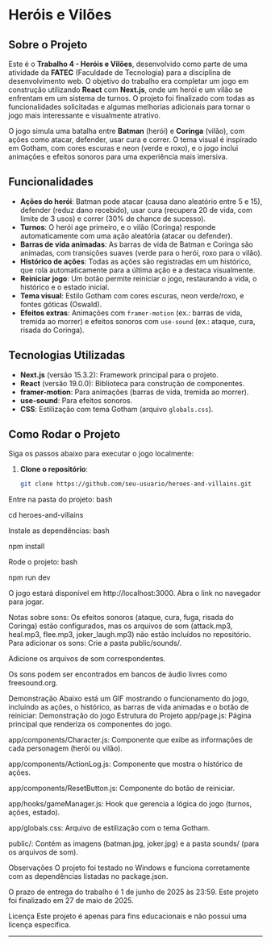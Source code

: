 # Heróis e Vilões

## Sobre o Projeto
Este é o **Trabalho 4 - Heróis e Vilões**, desenvolvido como parte de uma atividade da **FATEC** (Faculdade de Tecnologia) para a disciplina de desenvolvimento web. O objetivo do trabalho era completar um jogo em construção utilizando **React** com **Next.js**, onde um herói e um vilão se enfrentam em um sistema de turnos. O projeto foi finalizado com todas as funcionalidades solicitadas e algumas melhorias adicionais para tornar o jogo mais interessante e visualmente atrativo.

O jogo simula uma batalha entre **Batman** (herói) e **Coringa** (vilão), com ações como atacar, defender, usar cura e correr. O tema visual é inspirado em Gotham, com cores escuras e neon (verde e roxo), e o jogo inclui animações e efeitos sonoros para uma experiência mais imersiva.

## Funcionalidades
- **Ações do herói**: Batman pode atacar (causa dano aleatório entre 5 e 15), defender (reduz dano recebido), usar cura (recupera 20 de vida, com limite de 3 usos) e correr (30% de chance de sucesso).
- **Turnos**: O herói age primeiro, e o vilão (Coringa) responde automaticamente com uma ação aleatória (atacar ou defender).
- **Barras de vida animadas**: As barras de vida de Batman e Coringa são animadas, com transições suaves (verde para o herói, roxo para o vilão).
- **Histórico de ações**: Todas as ações são registradas em um histórico, que rola automaticamente para a última ação e a destaca visualmente.
- **Reiniciar jogo**: Um botão permite reiniciar o jogo, restaurando a vida, o histórico e o estado inicial.
- **Tema visual**: Estilo Gotham com cores escuras, neon verde/roxo, e fontes góticas (Oswald).
- **Efeitos extras**: Animações com `framer-motion` (ex.: barras de vida, tremida ao morrer) e efeitos sonoros com `use-sound` (ex.: ataque, cura, risada do Coringa).

## Tecnologias Utilizadas
- **Next.js** (versão 15.3.2): Framework principal para o projeto.
- **React** (versão 19.0.0): Biblioteca para construção de componentes.
- **framer-motion**: Para animações (barras de vida, tremida ao morrer).
- **use-sound**: Para efeitos sonoros.
- **CSS**: Estilização com tema Gotham (arquivo `globals.css`).

## Como Rodar o Projeto
Siga os passos abaixo para executar o jogo localmente:

1. **Clone o repositório**:
   ```bash
   git clone https://github.com/seu-usuario/heroes-and-villains.git
   ````
Entre na pasta do projeto:
bash

cd heroes-and-villains

Instale as dependências:
bash

npm install

Rode o projeto:
bash

npm run dev

O jogo estará disponível em http://localhost:3000. Abra o link no navegador para jogar.

Notas sobre sons:
Os efeitos sonoros (ataque, cura, fuga, risada do Coringa) estão configurados, mas os arquivos de som (attack.mp3, heal.mp3, flee.mp3, joker_laugh.mp3) não estão incluídos no repositório. Para adicionar os sons:
Crie a pasta public/sounds/.

Adicione os arquivos de som correspondentes.

Os sons podem ser encontrados em bancos de áudio livres como freesound.org.

Demonstração
Abaixo está um GIF mostrando o funcionamento do jogo, incluindo as ações, o histórico, as barras de vida animadas e o botão de reiniciar:
Demonstração do jogo
Estrutura do Projeto
app/page.js: Página principal que renderiza os componentes do jogo.

app/components/Character.js: Componente que exibe as informações de cada personagem (herói ou vilão).

app/components/ActionLog.js: Componente que mostra o histórico de ações.

app/components/ResetButton.js: Componente do botão de reiniciar.

app/hooks/gameManager.js: Hook que gerencia a lógica do jogo (turnos, ações, estado).

app/globals.css: Arquivo de estilização com o tema Gotham.

public/: Contém as imagens (batman.jpg, joker.jpg) e a pasta sounds/ (para os arquivos de som).

Observações
O projeto foi testado no Windows e funciona corretamente com as dependências listadas no package.json.

O prazo de entrega do trabalho é 1 de junho de 2025 às 23:59. Este projeto foi finalizado em 27 de maio de 2025.

Licença
Este projeto é apenas para fins educacionais e não possui uma licença específica.

---